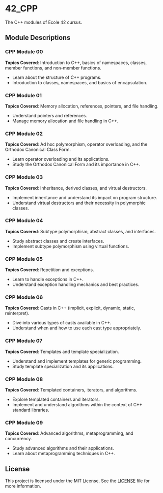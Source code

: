 # 42_CPP

The C++ modules of Ecole 42 cursus.

## Module Descriptions

### CPP Module 00
**Topics Covered**: Introduction to C++, basics of namespaces, classes, member functions, and non-member functions.

- Learn about the structure of C++ programs.
- Introduction to classes, namespaces, and basics of encapsulation.

### CPP Module 01
**Topics Covered**: Memory allocation, references, pointers, and file handling.

- Understand pointers and references.
- Manage memory allocation and file handling in C++.

### CPP Module 02
**Topics Covered**: Ad hoc polymorphism, operator overloading, and the Orthodox Canonical Class Form.

- Learn operator overloading and its applications.
- Study the Orthodox Canonical Form and its importance in C++.

### CPP Module 03
**Topics Covered**: Inheritance, derived classes, and virtual destructors.

- Implement inheritance and understand its impact on program structure.
- Understand virtual destructors and their necessity in polymorphic classes.

### CPP Module 04
**Topics Covered**: Subtype polymorphism, abstract classes, and interfaces.

- Study abstract classes and create interfaces.
- Implement subtype polymorphism using virtual functions.

### CPP Module 05
**Topics Covered**: Repetition and exceptions.

- Learn to handle exceptions in C++.
- Understand exception handling mechanics and best practices.

### CPP Module 06
**Topics Covered**: Casts in C++ (implicit, explicit, dynamic, static, reinterpret).

- Dive into various types of casts available in C++.
- Understand when and how to use each cast type appropriately.

### CPP Module 07
**Topics Covered**: Templates and template specialization.

- Understand and implement templates for generic programming.
- Study template specialization and its applications.

### CPP Module 08
**Topics Covered**: Templated containers, iterators, and algorithms.

- Explore templated containers and iterators.
- Implement and understand algorithms within the context of C++ standard libraries.

### CPP Module 09
**Topics Covered**: Advanced algorithms, metaprogramming, and concurrency.

- Study advanced algorithms and their applications.
- Learn about metaprogramming techniques in C++.

## License

This project is licensed under the MIT License. See the [LICENSE](LICENSE) file for more information.
